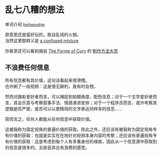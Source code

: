 # 乱七八糟的想法

单词介绍 [`hodgepodge`](<https://en.wikipedia.org/wiki/Hodge-Podge_(soup)#:~:text=The%20word%20derives%20from%20the%20Anglo%2DNorman%20and%20Middle%20French%20hochepot%2C%20%22a%20dish%20containing%20a%20mixture%20of%20many%20ingredients%2C%20especially%20a%20kind%20of%20stew%20made%20with%20minced%20beef%20or%20goose%20and%20various%20vegetables%22.%5B1%5D>)

原意思还是蛮好玩的，取自乱炖的火锅。  
当然这里取释义是 [a confused mixture](https://www.google.com/search?q=hodgepodge&oq=hodgepodge&gs_lcrp=EgZjaHJvbWUqCQgAEEUYOxiABDIJCAAQRRg7GIAEMgcIARAAGIAEMgcIAhAuGIAEMgcIAxAAGIAEMgcIBBAAGIAEMgcIBRAAGIAEMgcIBhAAGIAEMgYIBxBFGDzSAQczNjdqMGo3qAIAsAIA&sourceid=chrome&ie=UTF-8#:~:text=a%20confused%20mixture,-%3B%20a%20hotchpotch.)

你甚至还可以看到摘自 [The Forme of Cury](https://en.wikipedia.org/wiki/The_Forme_of_Cury#cite_note-3:~:text=The%20Method%20of%20Cooking%2C%20cury%20from%20Old%20French%20queuerie%2C%20%22cookery%22) 的 [制作方法大赏](<https://en.wikipedia.org/wiki/Hodge-Podge_(soup)#:~:text=In%20The%20English,serve%20it%20foorth.>)

## 不浪费任何信息

所有信息都有其价值，这句话看起来很滑稽。  
也许刷了一段视频：这是很无聊的，我有时会想。

然而对摄影爱好者而言，可以捕捉到拍摄角度、配色信息；对于一个文学爱好者而言，其会乐意与考察叙事手法、情感递进安排；对于一个程序员而言，或许考察其逻辑是否严密，是否可以以更精简的文字表达同样多的信息......

简而言之，任何人都能从任何信息中获取价值。

这被我称为固定视角的普遍价值的获取。除此之外，还应该有被我称为固定视角专有价值的获取：也就是实实在在地针对视频本身内容的考察；还应该有普遍视角专有价值的获取：这是考虑到每个人有多重身份的缘故。因此从一个信息源中获取到的信息是很多的。无故丢弃总有浪费的感觉。
